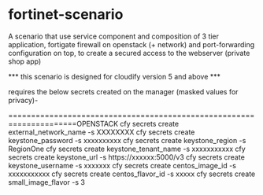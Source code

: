 # fortinet-scenario
A scenario that use service component and composition of 3 tier application, fortigate firewall on openstack (+ network) and port-forwarding configuration on top, to create a secured access to the webserver (private shop app)



*** this scenario is designed for cloudify version 5 and above ***

requires the below secrets created on the manager (masked values for privacy)-

=====================================================================OPENSTACK
cfy secrets create external_network_name -s XXXXXXXX
cfy secrets create keystone_password -s xxxxxxxxxx
cfy secrets create keystone_region -s RegionOne
cfy secrets create keystone_tenant_name -s xxxxxxxxxxx
cfy secrets create keystone_url -s https://xxxxxx:5000/v3
cfy secrets create keystone_username -s xxxxxxx
cfy secrets create centos_image_id -s xxxxxxxxxxx
cfy secrets create centos_flavor_id -s xxxxx
cfy secrets create small_image_flavor -s 3
